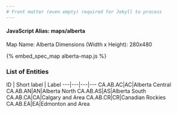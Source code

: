 ```yaml
---
# Front matter (even empty) required for Jekyll to process
---
```


#### JavaScript Alias: maps/alberta

Map Name: Alberta
Dimensions (Width x Height): 280x480



{% embed_spec_map alberta-map.js %}

### List of Entities

ID | Short label | Label
---|---|---|---
CA.AB.AC|AC|Alberta Central
CA.AB.AN|AN|Alberta North
CA.AB.AS|AS|Alberta South
CA.AB.CA|CA|Calgary and Area
CA.AB.CR|CR|Canadian Rockies
CA.AB.EA|EA|Edmonton and Area

